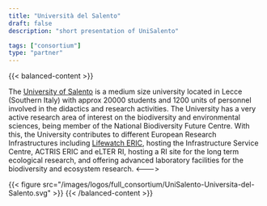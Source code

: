 ```yaml
---
title: "Università del Salento"
draft: false
description: "short presentation of UniSalento"

tags: ["consortium"]
type: "partner" 
---
```


{{< balanced-content >}}

The [University of Salento](https://international.unisalento.it) is a medium size university located in Lecce (Southern Italy) with approx 20000 students and 1200 units of personnel involved in the didactics and research activities. The University has a very active research area of interest on the biodiversity and environmental sciences, being  member of the National Biodiversity Future Centre. With this, the University contributes to different European Research Infrastructures including [Lifewatch ERIC](https://www.lifewatch.eu), hosting the Infrastructure Service Centre, ACTRIS ERIC and eLTER RI, hosting a RI site for the long term ecological research, and offering advanced laboratory facilities for the biodiversity and ecosystem research.
<--->

{{< figure src="/images/logos/full_consortium/UniSalento-Universita-del-Salento.svg" >}}
{{< /balanced-content >}}
